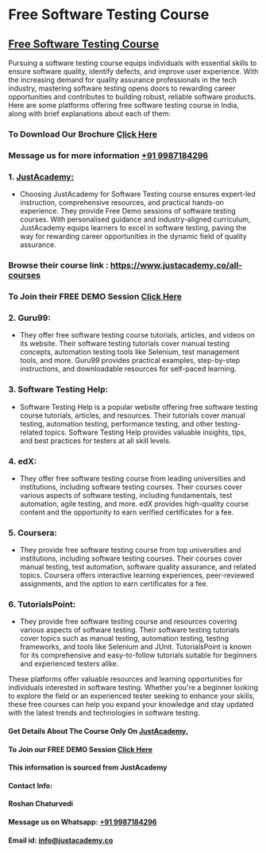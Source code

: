 # Free Software Testing Course
## [Free Software Testing Course](https://www.justacademy.co/program-detail/software-testing)
Pursuing a software testing course equips individuals with essential skills to ensure software quality, identify defects, and improve user experience. With the increasing demand for quality assurance professionals in the tech industry, mastering software testing opens doors to rewarding career opportunities and contributes to building robust, reliable software products. Here are some platforms offering free software testing course in India, along with brief explanations about each of them:

### To Download Our Brochure [Click Here](https://www.justacademy.co/download-brochure-for-free)
### Message us for more information [+91 9987184296](https://api.whatsapp.com/send?phone=9987184296)

### 1. [JustAcademy:](https://www.justacademy.co/)
   - Choosing JustAcademy for Software Testing course ensures expert-led instruction, comprehensive resources, and practical hands-on experience. They provide Free Demo sessions of software testing courses. With personalised guidance and industry-aligned curriculum, JustAcademy equips learners to excel in software testing, paving the way for rewarding career opportunities in the dynamic field of quality assurance.

### Browse their course link : https://www.justacademy.co/all-courses 
### To Join their FREE DEMO Session [Click Here](https://www.justacademy.co/register-for-course-demo)

### 2. Guru99:
   - They offer free software testing course tutorials, articles, and videos on its website. Their software testing tutorials cover manual testing concepts, automation testing tools like Selenium, test management tools, and more. Guru99 provides practical examples, step-by-step instructions, and downloadable resources for self-paced learning.

### 3. Software Testing Help:
   - Software Testing Help is a popular website offering free software testing course tutorials, articles, and resources. Their tutorials cover manual testing, automation testing, performance testing, and other testing-related topics. Software Testing Help provides valuable insights, tips, and best practices for testers at all skill levels.

### 4. edX:
   - They offer free software testing course from leading universities and institutions, including software testing courses. Their courses cover various aspects of software testing, including fundamentals, test automation, agile testing, and more. edX provides high-quality course content and the opportunity to earn verified certificates for a fee.

### 5. Coursera:
   - They provide free software testing course from top universities and institutions, including software testing courses. Their courses cover manual testing, test automation, software quality assurance, and related topics. Coursera offers interactive learning experiences, peer-reviewed assignments, and the option to earn certificates for a fee.

### 6. TutorialsPoint:
   - They provide free software testing course and resources covering various aspects of software testing. Their software testing tutorials cover topics such as manual testing, automation testing, testing frameworks, and tools like Selenium and JUnit. TutorialsPoint is known for its comprehensive and easy-to-follow tutorials suitable for beginners and experienced testers alike.

These platforms offer valuable resources and learning opportunities for individuals interested in software testing. Whether you're a beginner looking to explore the field or an experienced tester seeking to enhance your skills, these free courses can help you expand your knowledge and stay updated with the latest trends and technologies in software testing.

#### Get Details About The Course Only On [JustAcademy.](https://www.justacademy.co/)
#### To Join our FREE DEMO Session [Click Here](https://www.justacademy.co/register-for-course-demo)
#### This information is sourced from JustAcademy
#### Contact Info:
#### Roshan Chaturvedi
#### Message us on Whatsapp: [+91 9987184296](https://api.whatsapp.com/send?phone=9987184296)
#### Email id: info@justacademy.co

